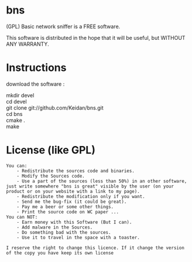 bns
===

(GPL) Basic network sniffer is a FREE software.

This software is distributed in the hope that it will be useful, but WITHOUT ANY WARRANTY.

Instructions
============

download the software :

  mkdir devel<br>
  cd devel<br>
  git clone git://github.com/Keidan/bns.git<br>
  cd bns<br>
  cmake .<br>
  make<br>
  

License (like GPL)
==================

	You can:
		- Redistribute the sources code and binaries.
		- Modify the Sources code.
		- Use a part of the sources (less than 50%) in an other software, just write somewhere "bns is great" visible by the user (on your product or on your website with a link to my page).
		- Redistribute the modification only if you want.
		- Send me the bug-fix (it could be great).
		- Pay me a beer or some other things.
		- Print the source code on WC paper ...
	You can NOT:
		- Earn money with this Software (But I can).
		- Add malware in the Sources.
		- Do something bad with the sources.
		- Use it to travel in the space with a toaster.
	
	I reserve the right to change this licence. If it change the version of the copy you have keep its own license
